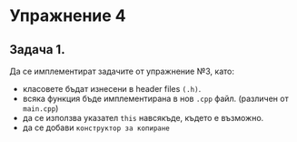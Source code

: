 # Упражнение 4

## Задача 1.

Да се имплементират задачите от упражнение №3, като:

- класовете бъдат изнесени в header files `(.h)`.
- всяка функция бъде имплементирана в нов `.cpp` файл. (различен от `main.cpp`)
- да се използва указател `this` навсякъде, където е възможно.
- да се добави `конструктор за копиране`

